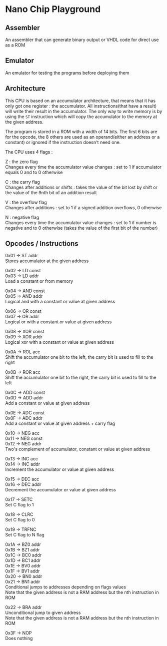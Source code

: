 # Nano Chip Playground

## Assembler
An assembler that can generate binary output or VHDL code for direct use as a ROM

## Emulator
An emulator for testing the programs before deploying them

## Architecture
This CPU is based on an accumulator architecture, that means that it has only got one register : the accumulator. All instructions(that have a result) will write their result in the accumulator. The only way to write memory is by using the `ST` instruction which will copy the accumulator to the memory at the given address.

The program is stored in a ROM with a width of 14 bits. The first 6 bits are for the opcode, the 8 others are used as an operand(either an address or a constant) or ignored if the instruction doesn't need one.

The CPU uses 4 flags :

Z : the zero flag \
Changes every time the accumulator value changes : set to 1 if accumulator equals 0 and to 0 otherwise

C : the carry flag \
Changes after additions or shifts : takes the value of the bit lost by shift or the value of the 9nth bit of an addition result

V : the overflow flag \
Changes after additions : set to 1 if a signed addition overflows, 0 otherwise

N : negative flag \
Changes every time the accumulator value changes : set to 1 if number is negative and to 0 otherwise (takes the value of the first bit of the number)

## Opcodes / Instructions
0x01 -> ST addr \
Stores accumulator at the given address

0x02 -> LD const \
0x03 -> LD addr \
Load a constant or from memory

0x04 -> AND const \
0x05 -> AND addr \
Logical and with a constant or value at given address

0x06 -> OR const \
0x07 -> OR addr \
Logical or with a constant or value at given address

0x08 -> XOR const \
0x09 -> XOR addr \
Logical xor with a constant or value at given address

0x0A -> ROL acc \
Shift the accumulator one bit to the left, the carry bit is used to fill to the right

0x0B -> ROR acc \
Shift the accumulator one bit to the right, the carry bit is used to fill to the left

0x0C -> ADD const \
0x0D -> ADD addr \
Add a constant or value at given address

0x0E -> ADC const \
0x0F -> ADC addr \
Add a constant or value at given address + carry flag

0x10 -> NEG acc \
0x11 -> NEG const \
0x12 -> NEG addr \
Two's complement of accumulator, constant or value at given address

0x13 -> INC acc \
0x14 -> INC addr \
Increment the accumulator or value at given address

0x15 -> DEC acc \
0x16 -> DEC addr \
Decrement the accumulator or value at given address

0x17 -> SETC \
Set C flag to 1

0x18 -> CLRC \
Set C flag to 0

0x19 -> TRFNC \
Set C flag to N flag

0x1A -> BZ0 addr \
0x1B -> BZ1 addr \
0x1C -> BC0 addr \
0x1D -> BC1 addr \
0x1E -> BV0 addr \
0x1F -> BV1 addr \
0x20 -> BN0 addr \
0x21 -> BN1 addr \
Conditional jumps to addresses depending on flags values \
Note that the given address is not a RAM address but the nth instruction in ROM

0x22 -> BRA addr \
Unconditional jump to given address \
Note that the given address is not a RAM address but the nth instruction in ROM

0x3F -> NOP \
Does nothing

